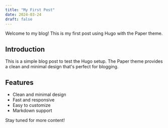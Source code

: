 ```yaml
---
title: "My First Post"
date: 2024-03-24
draft: false
---
```


Welcome to my blog! This is my first post using Hugo with the Paper theme.

## Introduction

This is a simple blog post to test the Hugo setup. The Paper theme provides a clean and minimal design that's perfect for blogging.

## Features

- Clean and minimal design
- Fast and responsive
- Easy to customize
- Markdown support

Stay tuned for more content!
